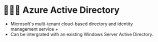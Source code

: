 # 🧑‍🤝‍🧑 Azure Active Directory
+ Microsoft's multi-tenant cloud-based directory and identity management service +
+ Can be intergrated with an existing Windows Server Active Directory.
